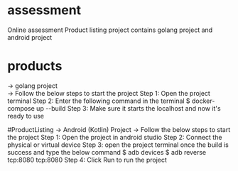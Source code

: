 # assessment
Online assessment  Product listing project contains golang project and android project

# products
-> golang project  
-> Follow the below steps to start the project
Step 1:
 Open the project terminal
Step 2:
 Enter the following command in the terminal
 $ docker-compose up --build
Step 3: 
 Make sure it starts the localhost and now it's ready to use
 
 
 #ProductListing
 -> Android (Kotlin) Project
 -> Follow the below steps to start the project
 Step 1: 
    Open the project in android studio
Step 2:
    Connect the physical or virtual device
Step 3:
    open the project terminal once the build is success and type the below command
    $ adb devices
    $ adb reverse tcp:8080 tcp:8080
Step 4:
    Click Run to run the project 
 
 
